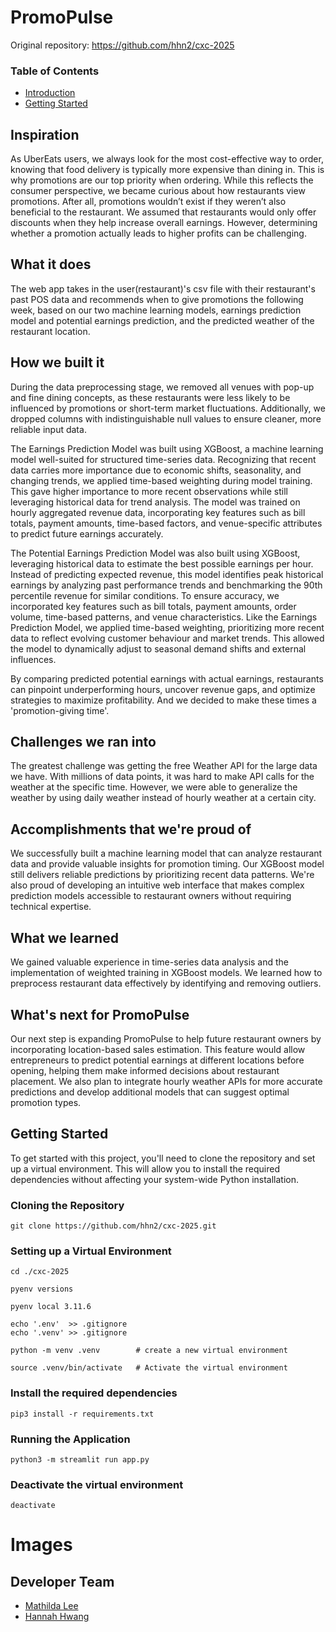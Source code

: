 # PromoPulse

Original repository: https://github.com/hhn2/cxc-2025

### Table of Contents
* [Introduction](#Introduction)
* [Getting Started](#Getting-Started)

## Inspiration
As UberEats users, we always look for the most cost-effective way to order, knowing that food delivery is typically more expensive than dining in. This is why promotions are our top priority when ordering. While this reflects the consumer perspective, we became curious about how restaurants view promotions. After all, promotions wouldn’t exist if they weren’t also beneficial to the restaurant. We assumed that restaurants would only offer discounts when they help increase overall earnings. However, determining whether a promotion actually leads to higher profits can be challenging.

## What it does
The web app takes in the user(restaurant)'s csv file with their restaurant's past POS data and recommends when to give promotions the following week, based on our two machine learning models, earnings prediction model and potential earnings prediction, and the predicted weather of the restaurant location.

## How we built it
During the data preprocessing stage, we removed all venues with pop-up and fine dining concepts, as these restaurants were less likely to be influenced by promotions or short-term market fluctuations. Additionally, we dropped columns with indistinguishable null values to ensure cleaner, more reliable input data.

The Earnings Prediction Model was built using XGBoost, a machine learning model well-suited for structured time-series data. Recognizing that recent data carries more importance due to economic shifts, seasonality, and changing trends, we applied time-based weighting during model training. This gave higher importance to more recent observations while still leveraging historical data for trend analysis. The model was trained on hourly aggregated revenue data, incorporating key features such as bill totals, payment amounts, time-based factors, and venue-specific attributes to predict future earnings accurately.

The Potential Earnings Prediction Model was also built using XGBoost, leveraging historical data to estimate the best possible earnings per hour. Instead of predicting expected revenue, this model identifies peak historical earnings by analyzing past performance trends and benchmarking the 90th percentile revenue for similar conditions. To ensure accuracy, we incorporated key features such as bill totals, payment amounts, order volume, time-based patterns, and venue characteristics. Like the Earnings Prediction Model, we applied time-based weighting, prioritizing more recent data to reflect evolving customer behaviour and market trends. This allowed the model to dynamically adjust to seasonal demand shifts and external influences. 

By comparing predicted potential earnings with actual earnings, restaurants can pinpoint underperforming hours, uncover revenue gaps, and optimize strategies to maximize profitability. And we decided to make these times a 'promotion-giving time'. 

## Challenges we ran into
The greatest challenge was getting the free Weather API for the large data we have. With millions of data points, it was hard to make API calls for the weather at the specific time. However, we were able to generalize the weather by using daily weather instead of hourly weather at a certain city. 

## Accomplishments that we're proud of
We successfully built a machine learning model that can analyze restaurant data and provide valuable insights for promotion timing. Our XGBoost model still delivers reliable predictions by prioritizing recent data patterns. We're also proud of developing an intuitive web interface that makes complex prediction models accessible to restaurant owners without requiring technical expertise.

## What we learned
We gained valuable experience in time-series data analysis and the implementation of weighted training in XGBoost models. We learned how to preprocess restaurant data effectively by identifying and removing outliers.

## What's next for PromoPulse
Our next step is expanding PromoPulse to help future restaurant owners by incorporating location-based sales estimation. This feature would allow entrepreneurs to predict potential earnings at different locations before opening, helping them make informed decisions about restaurant placement. We also plan to integrate hourly weather APIs for more accurate predictions and develop additional models that can suggest optimal promotion types.

## Getting Started
To get started with this project, you'll need to clone the repository and set up a virtual environment. This will allow you to install the required dependencies without affecting your system-wide Python installation.

### Cloning the Repository

    git clone https://github.com/hhn2/cxc-2025.git

### Setting up a Virtual Environment

    cd ./cxc-2025

    pyenv versions

    pyenv local 3.11.6

    echo '.env'  >> .gitignore
    echo '.venv' >> .gitignore

    python -m venv .venv        # create a new virtual environment

    source .venv/bin/activate   # Activate the virtual environment

### Install the required dependencies

    pip3 install -r requirements.txt

### Running the Application

    python3 -m streamlit run app.py
    
### Deactivate the virtual environment

    deactivate


# Images



## Developer Team

- [Mathilda Lee](https://github.com/jkmathilda)  
- [Hannah Hwang](https://github.com/hhn2)
